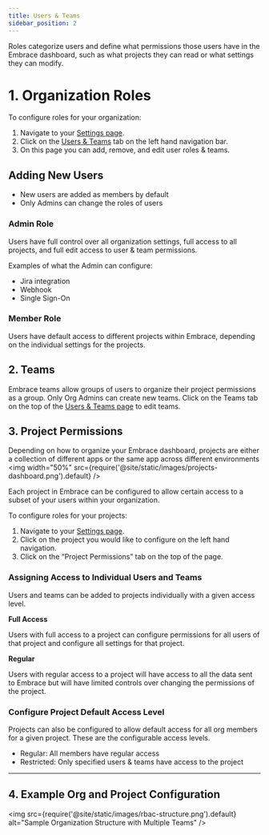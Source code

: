 ```yaml
---
title: Users & Teams
sidebar_position: 2
---
```


Roles categorize users and define what permissions those users have in the Embrace dashboard, such as what projects they can read or what settings they can modify.

# 1. Organization Roles

To configure roles for your organization:

1. Navigate to your [Settings page](https://dash.embrace.io/settings/my-profile/preferences).
2. Click on the [Users & Teams](https://dash.embrace.io/settings/organization/users-and-teams/users) tab on the left hand navigation bar.
3. On this page you can add, remove, and edit user roles & teams.

## Adding New Users
- New users are added as members by default
- Only Admins can change the roles of users

### Admin Role

Users have full control over all organization settings, full access to all projects, and full edit access to user & team permissions.

Examples of what the Admin can configure:

- Jira integration
- Webhook
- Single Sign-On

### Member Role

Users have default access to different projects within Embrace, depending on the individual settings for the projects.

## 2. Teams

Embrace teams allow groups of users to organize their project permissions as a group. Only Org Admins can create new teams. Click on the Teams tab on the top of the [Users & Teams page](https://dash.embrace.io/settings/organization/users-and-teams/teams) to edit teams.

## 3. Project Permissions

Depending on how to organize your Embrace dashboard, projects are either a collection of different apps or the same app across different environments
<img  width="50%" src={require('@site/static/images/projects-dashboard.png').default} />

Each project in Embrace can be configured to allow certain access to a subset of your users within your organization.

To configure roles for your projects:

1. Navigate to your [Settings page](https://dash.embrace.io/settings/my-profile/preferences).
2. Click on the project you would like to configure on the left hand navigation.
3. Click on the “Project Permissions” tab on the top of the page.

### Assigning Access to Individual Users and Teams

Users and teams can be added to projects individually with a given access level.

**Full Access**

Users with full access to a project can configure permissions for all users of that project and configure all settings for that project.

**Regular**

Users with regular access to a project will have access to all the data sent to Embrace but will have limited controls over changing the permissions of the project.

### Configure Project Default Access Level

Projects can also be configured to allow default access for all org members for a given project. These are the configurable access levels.

- Regular: All members have regular access
- Restricted: Only specified users & teams have access to the project

---

## 4. Example Org and Project Configuration

<img src={require('@site/static/images/rbac-structure.png').default} alt="Sample Organization Structure with Multiple Teams" />
